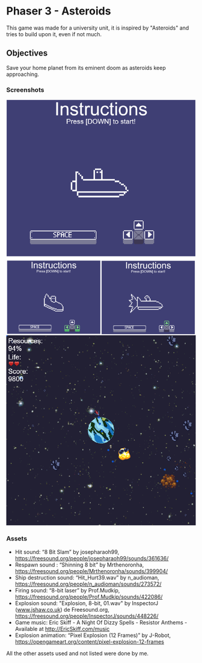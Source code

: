 # Phaser 3 - Asteroids
This game was made for a university unit, it is inspired by "Asteroids" and tries to build upon it, even if not much.

## Objectives
Save your home planet from its eminent doom as asteroids keep approaching.

### Screenshots
![Instructions](https://raw.githubusercontent.com/Hydreath/Phaser-3-game/master/images/instructions.png)
![Gameplay](https://raw.githubusercontent.com/Hydreath/Phaser-3-game/master/images/game.png)

### Assets
* Hit sound: “8 Bit Slam” by josepharaoh99, https://freesound.org/people/josepharaoh99/sounds/361636/
* Respawn sound : “Shinning 8 bit” by Mrthenoronha, https://freesound.org/people/Mrthenoronha/sounds/399904/
* Ship destruction sound: “Hit_Hurt39.wav” by n_audioman, https://freesound.org/people/n_audioman/sounds/273572/
* Firing sound: “8-bit laser” by Prof.Mudkip, https://freesound.org/people/Prof.Mudkip/sounds/422086/
* Explosion sound: "Explosion, 8-bit, 01.wav" by InspectorJ (www.jshaw.co.uk) de Freesound.org, https://freesound.org/people/InspectorJ/sounds/448226/
* Game music: Eric Skiff - A Night Of Dizzy Spells - Resistor Anthems - Available at http://EricSkiff.com/music
* Explosion animation: “Pixel Explosion (12 Frames)” by J-Robot, https://opengameart.org/content/pixel-explosion-12-frames

All the other assets used and not listed were done by me.

